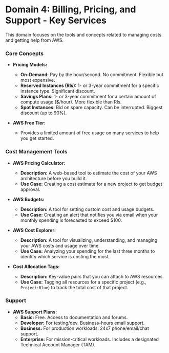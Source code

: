 # Domain 4: Billing, Pricing, and Support - Key Services

This domain focuses on the tools and concepts related to managing costs and getting help from AWS.

### Core Concepts

-   **Pricing Models:**
    -   **On-Demand:** Pay by the hour/second. No commitment. Flexible but most expensive.
    -   **Reserved Instances (RIs):** 1- or 3-year commitment for a specific instance type. Significant discount.
    -   **Savings Plans:** 1- or 3-year commitment for a certain amount of compute usage ($/hour). More flexible than RIs.
    -   **Spot Instances:** Bid on spare capacity. Can be interrupted. Biggest discount (up to 90%).

-   **AWS Free Tier:**
    -   Provides a limited amount of free usage on many services to help you get started.

### Cost Management Tools

-   **AWS Pricing Calculator:**
    -   **Description:** A web-based tool to estimate the cost of your AWS architecture before you build it.
    -   **Use Case:** Creating a cost estimate for a new project to get budget approval.

-   **AWS Budgets:**
    -   **Description:** A tool for setting custom cost and usage budgets.
    -   **Use Case:** Creating an alert that notifies you via email when your monthly spending is forecasted to exceed $100.

-   **AWS Cost Explorer:**
    -   **Description:** A tool for visualizing, understanding, and managing your AWS costs and usage over time.
    -   **Use Case:** Analyzing your spending for the last three months to identify which service is costing the most.

-   **Cost Allocation Tags:**
    -   **Description:** Key-value pairs that you can attach to AWS resources.
    -   **Use Case:** Tagging all resources for a specific project (e.g., `Project:Blue`) to track the total cost of that project.

### Support

-   **AWS Support Plans:**
    -   **Basic:** Free. Access to documentation and forums.
    -   **Developer:** For testing/dev. Business-hours email support.
    -   **Business:** For production workloads. 24x7 phone/email/chat support.
    -   **Enterprise:** For mission-critical workloads. Includes a designated Technical Account Manager (TAM).